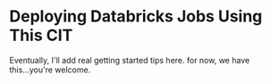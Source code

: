 # Deploying Databricks Jobs Using This CIT

Eventually, I'll add real getting started tips here. for now, we have this...you're welcome. 